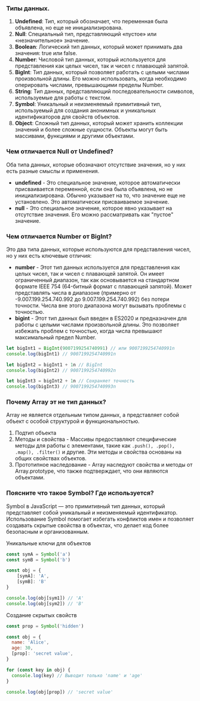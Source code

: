 
### Типы данных.

1. **Undefined**: Тип, который обозначает, что переменная была объявлена, но еще не 
инициализирована.
2. **Null**: Специальный тип, представляющий «пустое» или «незначительное» значение.
3. **Boolean**: Логический тип данных, который может принимать два значения: true или false.
4. **Number**: Числовой тип данных, который используется для представления как целых чисел, 
так и чисел с плавающей запятой.
5. **BigInt**: Тип данных, который позволяет работать с целыми числами произвольной длины. 
Его можно использовать, когда необходимо оперировать числами, превышающими пределы Number.
6. **String**: Тип данных, представляющий последовательности символов, используемые для 
работы с текстом.
7. **Symbol**: Уникальный и неизменяемый примитивный тип, используемый для создания анонимных 
и уникальных идентификаторов для свойств объектов.
8. **Object**: Сложный тип данных, который может хранить коллекции значений и более сложные 
сущности. Объекты могут быть массивами, функциями и другими объектами.

### Чем отличается Null от Undefined?

Оба типа данных, которые обозначают отсутствие значения, но у них есть разные смыслы и применения.

- **undefined** - Это специальное значение, которое автоматически присваивается переменной, 
если она была объявлена, но не инициализирована. Обычно указывает на то, что значение еще 
не установлено. Это автоматически присваиваемое значение.
- **null** - Это специальное значение, которое явно указывает на отсутствие значения. Его 
можно рассматривать как "пустое" значение.

### Чем отличается Number от BigInt?

Это два типа данных, которые используются для представления чисел, но у них есть ключевые отличия:

- **number** - Этот тип данных используется для представления как целых чисел, так и чисел с плавающей 
запятой. Он имеет ограниченный диапазон, так как основывается на стандартном формате IEEE 754 (64-битный 
формат с плавающей запятой). Может представлять числа в диапазоне (примерно от -9.007.199.254.740.992 
до 9.007.199.254.740.992) без потери точности. Числа вне этого диапазона могут вызывать проблемы с точностью.
- **bigint** - Этот тип данных был введен в ES2020 и предназначен для работы с целыми числами произвольной 
длины. Это позволяет избежать проблем с точностью, когда числа превышают максимальный предел Number.
```javascript
let bigInt1 = BigInt(9007199254740991) // или 9007199254740991n
console.log(bigInt1) // 9007199254740991n

let bigInt2 = bigInt1 + 1n // BigInt
console.log(bigInt2) // 9007199254740992n

let bigInt3 = bigInt2 + 1n // Сохраняет точность
console.log(bigInt3) // 9007199254740993n
```

### Почему Array эт не тип данных?

Array не является отдельным типом данных, а представляет собой объект с особой структурой и функциональностью.

1. Подтип объекта
2. Методы и свойства - Массивы предоставляют специфические методы для работы с элементами, такие как 
``.push(), .pop(), .map(), .filter()`` и другие. Эти методы и свойства основаны на общих свойствах объектов.
3. Прототипное наследование - Array наследуют свойства и методы от Array.prototype, что также подтверждает, 
что они являются объектами.

### Поясните что такое Symbol? Где используется?

Symbol в JavaScript — это примитивный тип данных, который представляет собой уникальный и неизменяемый 
идентификатор. Использование Symbol помогает избегать конфликтов имен и позволяет создавать скрытые 
свойства в объектах, что делает код более безопасным и организованным.

Уникальные ключи для объектов

```javascript
const symA = Symbol('a')
const symB = Symbol('b')

const obj = { 
    [symA]: 'A', 
    [symB]: 'B' 
}

console.log(obj[sym1]) // 'A'
console.log(obj[sym2]) // 'B'
```

Создание скрытых свойств

```javascript
const prop = Symbol('hidden')

const obj = {
  name: 'Alice',
  age: 30,
  [prop]: 'secret value',
}

for (const key in obj) {
  console.log(key) // Выводит только 'name' и 'age'
}

console.log(obj[prop]) // 'secret value'
```
